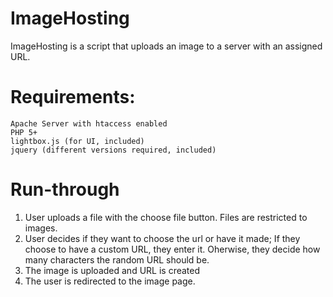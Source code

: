 ImageHosting
============
ImageHosting is a script that uploads an image to a server with an assigned URL.


Requirements:
============
	Apache Server with htaccess enabled
	PHP 5+
	lightbox.js (for UI, included)
	jquery (different versions required, included)

	
Run-through
===========

1. User uploads a file with the choose file button. Files are restricted to images.
2. User decides if they want to choose the url or have it made;
	If they choose to have a custom URL, they enter it.
	Oherwise, they decide how many characters the random URL should be. 
3. The image is uploaded and URL is created
4. The user is redirected to the image page. 
